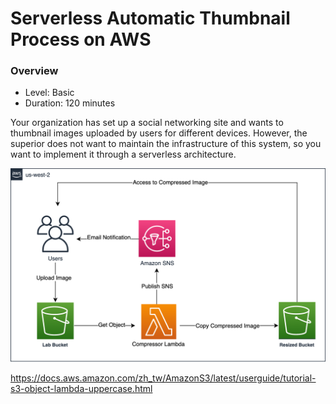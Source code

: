 # Serverless Automatic Thumbnail Process on AWS
### Overview
- Level: Basic
- Duration: 120 minutes

Your organization has set up a social networking site and wants to thumbnail images uploaded by users for different devices. However, the superior does not want to maintain the infrastructure of this system, so you want to implement it through a serverless architecture.


![](./diagram.png)



https://docs.aws.amazon.com/zh_tw/AmazonS3/latest/userguide/tutorial-s3-object-lambda-uppercase.html